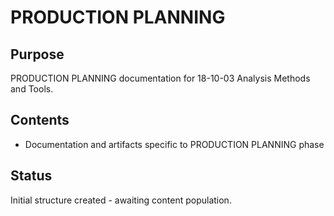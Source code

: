 # PRODUCTION PLANNING

## Purpose
PRODUCTION PLANNING documentation for 18-10-03 Analysis Methods and Tools.

## Contents
- Documentation and artifacts specific to PRODUCTION PLANNING phase

## Status
Initial structure created - awaiting content population.
